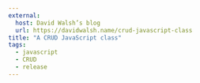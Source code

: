 ```yaml
---
external:
  host: David Walsh’s blog
  url: https://davidwalsh.name/crud-javascript-class
title: "A CRUD JavaScript class"
tags:
  - javascript
  - CRUD
  - release
---
```

